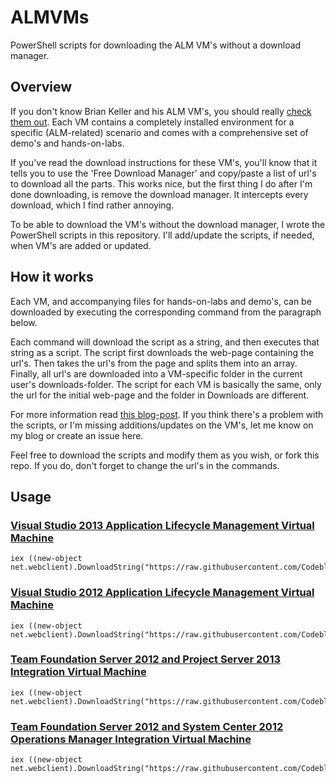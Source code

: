 # ALMVMs

PowerShell scripts for downloading the ALM VM's without a download manager.

## Overview

If you don't know Brian Keller and his ALM VM's, you should really [check them out](http://aka.ms/ALMVMs). Each VM contains a completely installed environment for a specific (ALM-related) scenario and comes with a comprehensive set of demo's and hands-on-labs.

If you've read the download instructions for these VM's, you'll know that it tells you to use the 'Free Download Manager' and copy/paste a list of url's to download all the parts. This works nice, but the first thing I do after I'm done downloading, is remove the download manager. It intercepts every download, which I find rather annoying.

To be able to download the VM's without the download manager, I wrote the PowerShell scripts in this repository. I'll add/update the scripts, if needed, when VM's are added or updated.

## How it works

Each VM, and accompanying files for hands-on-labs and demo's, can be downloaded by executing the corresponding command from the paragraph below.

Each command will download the script as a string, and then executes that string as a script. The script first downloads the web-page containing the url's. Then takes the url's from the page and splits them into an array. Finally, all url's are downloaded into a VM-specific folder in the current user's downloads-folder. The script for each VM is basically the same, only the url for the initial web-page and the folder in Downloads are different.

For more information read [this blog-post](http://blog.codeblack.nl/post/download-the-alm-vm-s-without-a-download-manager.aspx). If you think there's a problem with the scripts, or I'm missing additions/updates on the VM's, let me know on my blog or create an issue here.

Feel free to download the scripts and modify them as you wish, or fork this repo. If you do, don't forget to change the url's in the commands.

## Usage

### [Visual Studio 2013 Application Lifecycle Management Virtual Machine](http://aka.ms/vs13almvm)

	iex ((new-object net.webclient).DownloadString("https://raw.githubusercontent.com/CodeblackNL/ALMVMs/master/vs13almvm.ps1"))

### [Visual Studio 2012 Application Lifecycle Management Virtual Machine](http://aka.ms/vs11almvm)

	iex ((new-object net.webclient).DownloadString("https://raw.githubusercontent.com/CodeblackNL/ALMVMs/master/vs11almvm.ps1"))

### [Team Foundation Server 2012 and Project Server 2013 Integration Virtual Machine](http://aka.ms/TFSPSVM)

	iex ((new-object net.webclient).DownloadString("https://raw.githubusercontent.com/CodeblackNL/ALMVMs/master/tfspsvm.ps1"))

### [Team Foundation Server 2012 and System Center 2012 Operations Manager Integration Virtual Machine](http://aka.ms/TFSSCOMVM)

	iex ((new-object net.webclient).DownloadString("https://raw.githubusercontent.com/CodeblackNL/ALMVMs/master/tfsscomvm.ps1"))

